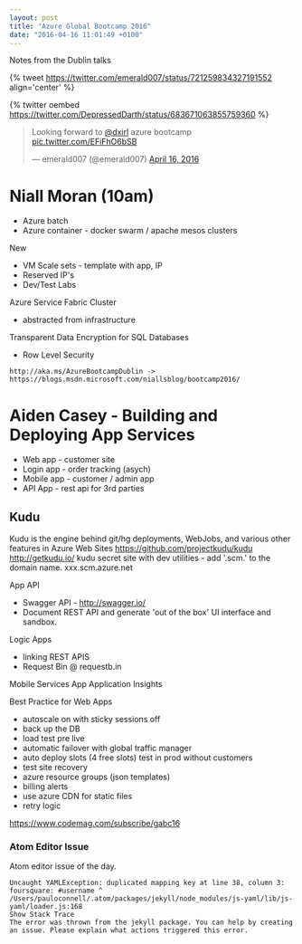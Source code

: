 ```yaml
---
layout: post
title: "Azure Global Bootcamp 2016"
date: "2016-04-16 11:01:49 +0100"
---
```


Notes from the Dublin talks

{% tweet https://twitter.com/emerald007/status/721259834327191552 align='center' %}

{% twitter oembed https://twitter.com/DepressedDarth/status/683671063855759360 %}

<blockquote class="twitter-tweet" data-lang="en"><p lang="en" dir="ltr">Looking forward to <a href="https://twitter.com/dxirl">@dxirl</a> azure bootcamp <a href="https://t.co/EFiFhO6bSB">pic.twitter.com/EFiFhO6bSB</a></p>&mdash; emerald007 (@emerald007) <a href="https://twitter.com/emerald007/status/721259834327191552">April 16, 2016</a></blockquote>
<script async src="//platform.twitter.com/widgets.js" charset="utf-8"></script>

# Niall Moran (10am)

- Azure batch
- Azure container - docker swarm / apache mesos clusters

New
- VM Scale sets - template with app, IP
- Reserved IP's
- Dev/Test Labs

Azure Service Fabric Cluster
- abstracted from infrastructure

Transparent Data Encryption for SQL Databases
- Row Level Security

```
http://aka.ms/AzureBootcampDublin -> https://blogs.msdn.microsoft.com/niallsblog/bootcamp2016/
```

# Aiden Casey - Building and Deploying App Services

- Web app - customer site
- Login app - order tracking (asych)
- Mobile app - customer / admin app
- API App - rest api for 3rd parties

## Kudu
Kudu is the engine behind git/hg deployments, WebJobs, and various other features in Azure Web Sites
https://github.com/projectkudu/kudu
http://getkudu.io/
kudu secret site with dev utilities - add '.scm.' to the domain name. xxx.scm.azure.net

App API
- Swagger API - http://swagger.io/
- Document REST API and generate 'out of the box' UI interface and sandbox.

Logic Apps
- linking REST APIS
- Request Bin @ requestb.in

Mobile Services App
Application Insights

Best Practice for Web Apps
- autoscale on with sticky sessions off
- back up the DB
- load test pre live
- automatic failover with global traffic manager
- auto deploy slots (4 free slots) test in prod without customers
- test site recovery
- azure resource groups (json templates)
- billing alerts
- use azure CDN for static files
- retry logic



https://www.codemag.com/subscribe/gabc16

### Atom Editor Issue

Atom editor issue of the day.

```
Uncaught YAMLException: duplicated mapping key at line 38, column 3: foursquare: #username ^
/Users/pauloconnell/.atom/packages/jekyll/node_modules/js-yaml/lib/js-yaml/loader.js:168
Show Stack Trace
The error was thrown from the jekyll package. You can help by creating an issue. Please explain what actions triggered this error.
```
